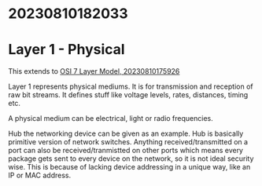 # 20230810182033
# Layer 1 - Physical

This extends to [OSI 7 Layer Model, 20230810175926](../20230810175926/README.md)

Layer 1 represents physical mediums. It is for transmission and reception of
raw bit streams. It defines stuff like voltage levels, rates, distances, timing etc.

A physical medium can be electrical, light or radio frequencies.

Hub the networking device can be given as an example. Hub is basically primitive
version of network switches. Anything received/transmitted on a port can also
be received/tranmistted on other ports which means every package gets sent to
every device on the network, so it is not ideal security wise. This
is because of lacking device addressing in a unique way, like an IP or MAC
address.
